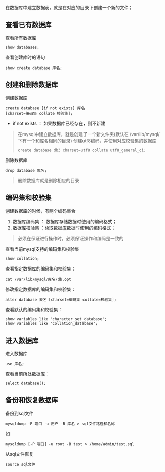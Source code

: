 在数据库中建立数据表，就是在对应的目录下创建一个新的文件；

## 查看已有数据库
查看所有数据库
```mysql
show databases;
```
查看创建库时的语句
```mysql
show create database 库名;
```
## 创建和删除数据库

创建数据库
```mysql
create database [if not exists] 库名 
[charset=编码集 collate 校验集]; 
```
- if not exists ： 如果数据库已经存在，则不新建

> 在mysql中建立数据库，就是创建了一个新文件夹(默认在 /var/lib/mysql/ 下有一个和库名相同的目录)
> 创建utf8编码，并使用对应校验集的数据库
>```mysql
>create database db3 charset=utf8 collate utf8_general_ci;
>```

删除数据库
```mysql
drop database 库名;
```
> 删除数据库就是删除相应的目录

## 编码集和校验集
创建数据库的时候，有两个编码集合
1. 数据库编码集 ： 数据库存储数据时使用的编码格式；
2. 数据库校验集 ：读取数据库数据时使用的编码格式；
> 必须在保证进行操作时，必须保证操作和编码是一致的

查看当前mysql支持的编码集和校验集
```mysql
show collation;
```
查看指定数据库的编码集和校验集：
```shell
cat /var/lib/mysql/库名/db.opt
```
修改指定数据库的编码集和校验集：
```mysql
alter database 表名 [charset=编码集 collate=校验集]; 
```
查看默认的编码集和校验集：
```mysql
show variables like 'character_set_database';
show variables like 'collation_database';
```
## 进入数据库

进入数据库
```mysql
use 库名;
```

查看当前所处数据库：
```mysql
select database();
```

## 备份和恢复数据库

备份到sql文件
```shell
mysqldump -P 端口 -u 用户 -B 库名 > sql文件路径和名称
```

如
```shell
mysqldump [-P 端口] -u root -B test > /home/admin/test.sql
```


从sql文件恢复
```mysql
source sql文件
```